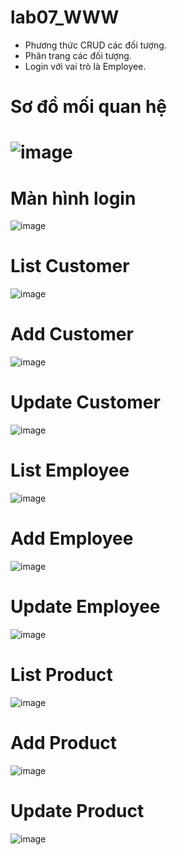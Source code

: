 # lab07_WWW
- Phương thức CRUD các đối tượng.
- Phân trang các đối tượng.
- Login với vai trò là Employee.

# Sơ đồ mối quan hệ
# ![image](https://github.com/PhanTruongAn/lab07_WWW/assets/98084458/5e9239dd-1193-478d-bb59-6112e2d80cbb)

# Màn hình login 
![image](https://github.com/PhanTruongAn/lab07_WWW/assets/98084458/4a13bcca-77ab-4d04-a509-471b24c45bc7)

# List Customer 
![image](https://github.com/PhanTruongAn/lab07_WWW/assets/98084458/a9dbaa47-e1f8-4664-a959-eecfc0f15af6)

# Add Customer
![image](https://github.com/PhanTruongAn/lab07_WWW/assets/98084458/f31844dc-84ac-4489-9811-a65cd9e147eb)

# Update Customer 
![image](https://github.com/PhanTruongAn/lab07_WWW/assets/98084458/d6474a4c-a293-4ea5-bf2a-5a57ebecb976)


# List Employee 
![image](https://github.com/PhanTruongAn/lab07_WWW/assets/98084458/cf37e695-cd29-4756-9427-fbc1bd132c11)

# Add Employee 
![image](https://github.com/PhanTruongAn/lab07_WWW/assets/98084458/9c9bb289-a285-4ea8-b788-030fc343a2a2)

# Update Employee 
![image](https://github.com/PhanTruongAn/lab07_WWW/assets/98084458/30cbc83a-7fc2-435e-80dc-16c35191b029)

# List Product 
![image](https://github.com/PhanTruongAn/lab07_WWW/assets/98084458/93c4e6ce-27f2-4760-a1f1-dfb3960f9242)

# Add Product 
![image](https://github.com/PhanTruongAn/lab07_WWW/assets/98084458/5d74724c-4f6b-4d01-998a-ffe708f57d07)

# Update Product 
![image](https://github.com/PhanTruongAn/lab07_WWW/assets/98084458/bc776bab-17aa-4cfe-97e9-e7eef5f3b8f2)










